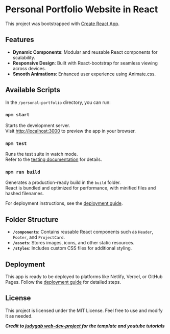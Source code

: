 # Personal Portfolio Website in React

This project was bootstrapped with [Create React App](https://github.com/facebook/create-react-app).

## Features

- **Dynamic Components**: Modular and reusable React components for scalability.
- **Responsive Design**: Built with React-bootstrap for seamless viewing across devices.
- **Smooth Animations**: Enhanced user experience using Animate.css.

## Available Scripts

In the `/personal-portfolio` directory, you can run:

### `npm start`

Starts the development server.\
Visit [http://localhost:3000](http://localhost:3000) to preview the app in your browser.

### `npm test`

Runs the test suite in watch mode.\
Refer to the [testing documentation](https://facebook.github.io/create-react-app/docs/running-tests) for details.

### `npm run build`

Generates a production-ready build in the `build` folder.\
React is bundled and optimized for performance, with minified files and hashed filenames.

For deployment instructions, see the [deployment guide](https://facebook.github.io/create-react-app/docs/deployment).

## Folder Structure

- **`/components`**: Contains reusable React components such as `Header`, `Footer`, and `ProjectCard`.
- **`/assets`**: Stores images, icons, and other static resources.
- **`/styles`**: Includes custom CSS files for additional styling.

## Deployment

This app is ready to be deployed to platforms like Netlify, Vercel, or GitHub Pages. Follow the [deployment guide](https://facebook.github.io/create-react-app/docs/deployment) for detailed steps.

## License

This project is licensed under the MIT License. Feel free to use and modify it as needed.

***Credit to [judygab web-dev-project](https://github.com/judygab/web-dev-projects.git) for the template and youtube tutorials***
